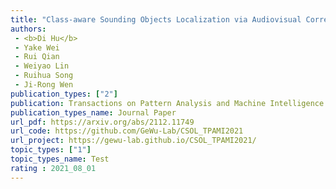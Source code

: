 ```yaml
---  
title: "Class-aware Sounding Objects Localization via Audiovisual Correspondence"  
authors:  
 - <b>Di Hu</b>  
 - Yake Wei  
 - Rui Qian  
 - Weiyao Lin  
 - Ruihua Song  
 - Ji-Rong Wen   
publication_types: ["2"]  
publication: Transactions on Pattern Analysis and Machine Intelligence (TPAMI) 2021   
publication_types_name: Journal Paper  
url_pdf: https://arxiv.org/abs/2112.11749  
url_code: https://github.com/GeWu-Lab/CSOL_TPAMI2021  
url_project: https://gewu-lab.github.io/CSOL_TPAMI2021/  
topic_types: ["1"]
topic_types_name: Test
rating : 2021_08_01
---  
```

